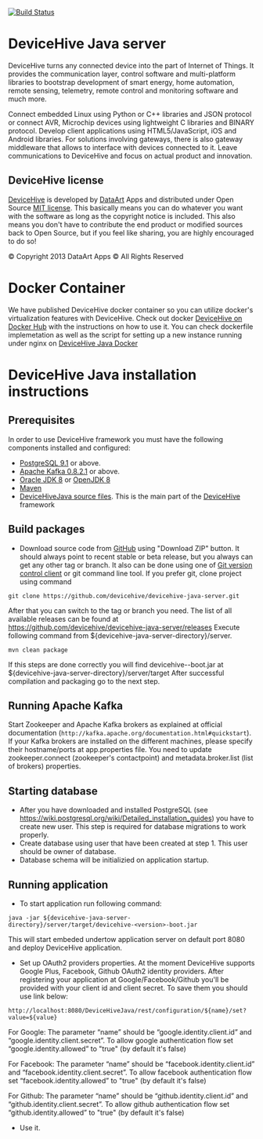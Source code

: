 [![Build Status](https://img.shields.io/travis/devicehive/devicehive-java-server/development.svg?style=flat-square)](https://travis-ci.org/devicehive/devicehive-java-server)

DeviceHive Java server
======================

[DeviceHive]: http://devicehive.com "DeviceHive framework"
[DataArt]: http://dataart.com "DataArt"

DeviceHive turns any connected device into the part of Internet of Things.
It provides the communication layer, control software and multi-platform
libraries to bootstrap development of smart energy, home automation, remote
sensing, telemetry, remote control and monitoring software and much more.

Connect embedded Linux using Python or C++ libraries and JSON protocol or
connect AVR, Microchip devices using lightweight C libraries and BINARY protocol.
Develop client applications using HTML5/JavaScript, iOS and Android libraries.
For solutions involving gateways, there is also gateway middleware that allows
to interface with devices connected to it. Leave communications to DeviceHive
and focus on actual product and innovation.

DeviceHive license
------------------

[DeviceHive] is developed by [DataArt] Apps and distributed under Open Source
[MIT license](http://en.wikipedia.org/wiki/MIT_License). This basically means
you can do whatever you want with the software as long as the copyright notice
is included. This also means you don't have to contribute the end product or
modified sources back to Open Source, but if you feel like sharing, you are
highly encouraged to do so!

&copy; Copyright 2013 DataArt Apps &copy; All Rights Reserved

Docker Container
=========================================
We have published DeviceHive docker container so you can utilize docker's virtualization features with DeviceHive. Check out docker [DeviceHive on Docker Hub](https://registry.hub.docker.com/u/devicehive/devicehive-java/) with the instructions on how to use it. You can check dockerfile implemetation as well as the script for setting up a new instance running under nginx on [DeviceHive Java Docker](https://github.com/devicehive/devicehive-java-docker) 

DeviceHive Java installation instructions
=========================================

Prerequisites
-------------
In order to use DeviceHive framework you must have the following components installed and configured:
* [PostgreSQL 9.1](http://www.postgresql.org/download/) or above.
* [Apache Kafka 0.8.2.1](http://kafka.apache.org/downloads.html) or above.
* [Oracle JDK 8](http://www.oracle.com/technetwork/java/javase/downloads/index.html) or [OpenJDK 8](http://openjdk.java.net/)
* [Maven](http://maven.apache.org/download.cgi)
* [DeviceHiveJava source files](https://github.com/devicehive/devicehive-java-server). This is the main part of the [DeviceHive] framework


Build packages
--------------
* Download source code from [GitHub](https://github.com/devicehive/devicehive-java-server) using "Download ZIP" button.
It should always point to recent stable or beta release, but you always can get any other tag or branch.
It also can be done using one of [Git version control client](http://git-scm.com/downloads/guis) or git command line tool.
If you prefer git, clone project using command

`git clone https://github.com/devicehive/devicehive-java-server.git`

After that you can switch to the tag or branch you need. The list of all available releases can be found at
https://github.com/devicehive/devicehive-java-server/releases
Execute following command from ${devicehive-java-server-directory}/server.

`mvn clean package`

If this steps are done correctly you will find devicehive-<version>-boot.jar at ${devicehive-java-server-directory}/server/target
After successful compilation and packaging go to the next step.

Running Apache Kafka
-----------------------
Start Zookeeper and Apache Kafka brokers as explained at official documentation (`http://kafka.apache.org/documentation.html#quickstart`).
If your Kafka brokers are installed on the different machines, please specify their hostname/ports at app.properties file.
You need to update zookeeper.connect (zookeeper's contactpoint) and metadata.broker.list (list of brokers) properties.

Starting database
---------------------
* After you have downloaded and installed PostgreSQL (see https://wiki.postgresql.org/wiki/Detailed_installation_guides) you have to create new user. This step is required for database migrations to work properly.
* Create database using user that have been created at step 1. This user should be owner of database.
* Database schema will be initializied on application startup.

Running application
---------------------
* To start application run following command:

 `java -jar ${devicehive-java-server-directory}/server/target/devicehive-<version>-boot.jar`

This will start embeded undertow application server on default port 8080 and deploy DeviceHive application.

* Set up OAuth2 providers properties. At the moment DeviceHive supports Google Plus, Facebook, Github OAuth2 identity providers.
After registering your application at Google/Facebook/Github you'll be provided with your client id and client secret.
To save them you should use link below:

`http://localhost:8080/DeviceHiveJava/rest/configuration/${name}/set?value=${value}`

For Google:
The parameter “name” should be “google.identity.client.id” and “google.identity.client.secret”.
To allow google authentication flow set “google.identity.allowed” to "true" (by default it's false)

For Facebook:
The parameter “name” should be “facebook.identity.client.id” and “facebook.identity.client.secret”.
To allow facebook authentication flow set “facebook.identity.allowed” to "true" (by default it's false)

For Github:
The parameter “name” should be “github.identity.client.id” and “github.identity.client.secret”.
To allow github authentication flow set “github.identity.allowed” to "true" (by default it's false)

* Use it.

